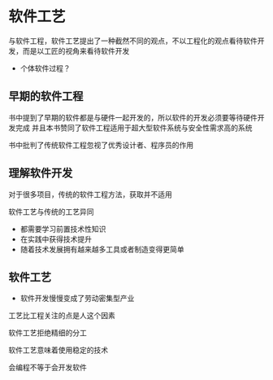 # 软件工艺

与软件工程，软件工艺提出了一种截然不同的观点，不以工程化的观点看待软件开发，而是以工匠的视角来看待软件开发

- 个体软件过程？

## 早期的软件工程

书中提到了早期的软件都是与硬件一起开发的，所以软件的开发必须要等待硬件开发完成
并且本书赞同了软件工程适用于超大型软件系统与安全性需求高的系统

书中批判了传统软件工程忽视了优秀设计者、程序员的作用

## 理解软件开发

对于很多项目，传统的软件工程方法，获取并不适用

软件工艺与传统的工艺异同

- 都需要学习前置技术性知识
- 在实践中获得技术提升
- 随着技术发展拥有越来越多工具或者制造变得更简单

## 软件工艺

- 软件开发慢慢变成了劳动密集型产业

工艺比工程关注的点是人这个因素

软件工艺拒绝精细的分工

软件工艺意味着使用稳定的技术

会编程不等于会开发软件